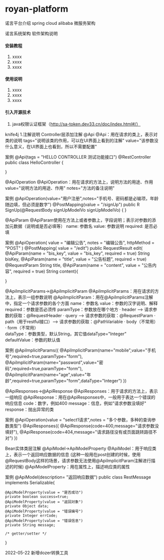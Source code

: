 # royan-platform 

诺言平台介绍
spring cloud alibaba 微服务架构

诺言系统架构
软件架构说明


#### 安装教程

1.  xxxx
2.  xxxx
3.  xxxx

#### 使用说明

1.  xxxx
2.  xxxx
3.  xxxx

#### 引入开源技术

1.  java权限认证框架（http://sa-token.dev33.cn/doc/index.html#/）



knife4j
1.注解说明
Controller层添加注解
@Api
@Api：用在请求的类上，表示对类的说明
tags="说明该类的作用，可以在UI界面上看到的注解"
value="该参数没什么意义，在UI界面上也看到，所以不需要配置"

案例
@Api(tags = "HELLO CONTROLLER 测试功能接口")
@RestController
public class HelloController {

}

@ApiOperation
@ApiOperation：用在请求的方法上，说明方法的用途、作用
value="说明方法的用途、作用"
notes="方法的备注说明"

案例
@ApiOperation(value="用户注册",notes="手机号、密码都是必输项，年龄随边填，但必须是数字")
@PostMapping(value = "/signUp")
public R SignUp(@RequestBody signUpModelVo signUpModelVo) {
}

@ApiParam
@ApiParam使用在方法上或者参数上，字段说明；表示对参数的添加元数据（说明或是否必填等）
name: 参数名
value: 参数说明
required: 是否必填

案例
@ApiOperation( value = "编辑公告", notes = "编辑公告", httpMethod = "POST" )
@PostMapping( value = "/edit")
public RequestResult edit(
@ApiParam(name = "bis_key", value = "bis_key", required = true) String bisKey,
@ApiParam(name = "title", value = "公告标题", required = true) @RequestParam String title,
@ApiParam(name = "content", value = "公告内容", required = true)  String content){

}

@ApiImplicitParams->@ApiImplicitParam
@ApiImplicitParams：用在请求的方法上，表示一组参数说明
@ApiImplicitParam：用在@ApiImplicitParams注解中，指定一个请求参数的各个方面
name：参数名
value：参数的汉字说明、解释
required：参数是否必须传
paramType：参数放在哪个地方
· header --> 请求参数的获取：@RequestHeader
· query --> 请求参数的获取：@RequestParam
· path（用于restful接口）--> 请求参数的获取：@PathVariable
· body（不常用）
· form（不常用）    
dataType：参数类型，默认String，其它值dataType="Integer"       
defaultValue：参数的默认值

案例
@ApiImplicitParams({
@ApiImplicitParam(name="mobile",value="手机号",required=true,paramType="form"),
@ApiImplicitParam(name="password",value="密码",required=true,paramType="form"),
@ApiImplicitParam(name="age",value="年龄",required=true,paramType="form",dataType="Integer")
})

@ApiResponses->@ApiResponse
@ApiResponses：用于请求的方法上，表示一组响应
@ApiResponse：用在@ApiResponses中，一般用于表达一个错误的响应信息
code：数字，例如400
message：信息，例如"请求参数没填好"
response：抛出异常的类

案例
@ApiOperation(value = "select1请求",notes = "多个参数，多种的查询参数类型")
@ApiResponses({
@ApiResponse(code=400,message="请求参数没填好"),
@ApiResponse(code=404,message="请求路径没有或页面跳转路径不对")
})




Bean实体类层注解
@ApiModel->ApiModelProperty
@ApiModel：用于响应类上，表示一个返回响应数据的信息
(这种一般用在post创建的时候，使用@RequestBody这样的场景，请求参数无法使用@ApiImplicitParam注解进行描述的时候)
@ApiModelProperty：用在属性上，描述响应类的属性

案例
@ApiModel(description= "返回响应数据")
public class RestMessage implements Serializable{

    @ApiModelProperty(value = "是否成功")
    private boolean success=true;
    @ApiModelProperty(value = "返回对象")
    private Object data;
    @ApiModelProperty(value = "错误编号")
    private Integer errCode;
    @ApiModelProperty(value = "错误信息")
    private String message;
 
    /* getter/setter */

}

2022-05-22 新增dozer转换工具

